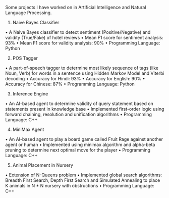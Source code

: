 Some projects I have worked on in Artificial Intelligence and Natural Language Processing.

1. Naive Bayes Classifier

• A Naive Bayes classifier to detect sentiment (Positive/Negative) and validity (True/Fake) of hotel reviews
• Mean F1 score for sentiment analysis: 93%
• Mean F1 score for validity analysis: 90%
• Programming Language: Python


2. POS Tagger

• A part-of-speech tagger to determine most likely sequence of tags (like Noun, Verb) for words in a sentence using Hidden Markov Model and Viterbi decoding
• Accuracy for Hindi: 93%
• Accuracy for English: 90%
• Accuracy for Chinese: 87%
• Programming Language: Python


3. Inference Engine

• An AI-based agent to determine validity of query statement based on statements present in knowledge base
• Implemented first-order logic using forward chaining, resolution and unification algorithms
• Programming Language: C++


4. MiniMax Agent

• An AI-based agent to play a board game called Fruit Rage against another agent or human
• Implemented using minimax algorithm and alpha-beta pruning to determine next optimal move for the player
• Programming Language: C++


5. Animal Placement in Nursery

• Extension of N-Queens problem
• Implemented global search algorithms: Breadth First Search, Depth First Search and Simulated Annealing to place K animals in N * N nursery with obstructions
• Programming Language: C++



